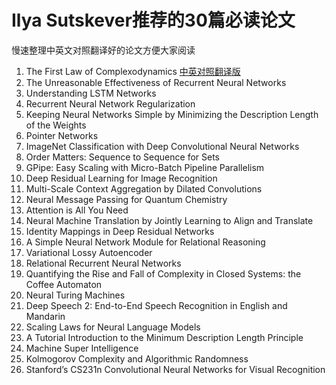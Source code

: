 # Ilya Sutskever推荐的30篇必读论文
慢速整理中英文对照翻译好的论文方便大家阅读
1. The First Law of Complexodynamics
    [中英对照翻译版](https://volctracer.com/w/dreqeBgN)
3. The Unreasonable Effectiveness of Recurrent Neural Networks
4. Understanding LSTM Networks
5. Recurrent Neural Network Regularization
6. Keeping Neural Networks Simple by Minimizing the Description Length of the Weights
7. Pointer Networks
8. ImageNet Classification with Deep Convolutional Neural Networks
9. Order Matters: Sequence to Sequence for Sets
10. GPipe: Easy Scaling with Micro-Batch Pipeline Parallelism
11. Deep Residual Learning for Image Recognition
12. Multi-Scale Context Aggregation by Dilated Convolutions
13. Neural Message Passing for Quantum Chemistry
14. Attention is All You Need
15. Neural Machine Translation by Jointly Learning to Align and Translate
16. Identity Mappings in Deep Residual Networks
17. A Simple Neural Network Module for Relational Reasoning
18. Variational Lossy Autoencoder
19. Relational Recurrent Neural Networks
20. Quantifying the Rise and Fall of Complexity in Closed Systems: the Coffee Automaton
21. Neural Turing Machines
22. Deep Speech 2: End-to-End Speech Recognition in English and Mandarin
23. Scaling Laws for Neural Language Models
24. A Tutorial Introduction to the Minimum Description Length Principle
25. Machine Super Intelligence
26. Kolmogorov Complexity and Algorithmic Randomness
27. Stanford’s CS231n Convolutional Neural Networks for Visual Recognition
